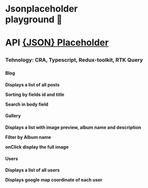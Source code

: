 <h1 position='center'>Jsonplaceholder <br> playground 📖<h1>
  <p>API <a href="https://https://jsonplaceholder.typicode.com" target="_blank">{JSON} Placeholder</a><p>
  <h3 position='center'>Tehnology: CRA, Typescript, Redux-toolkit, RTK Query<h3>
  <h4 position='center'>Blog<h4>
  <p>Displays a list of all posts<p>
  <p>Sorting by fields id and title<p>
  <p>Search in body field<p>
  <h4 position='center'>Gallery<h4>
  <p>Displays a list with image preview, album name and description<p>
  <p>Filter by Album name<p>
  <p>onClick display the full image<p>
  <h4 position='center'>Users<h4>
  <p>Displays a list of all users<p>
  <p>Displays google map coordinate of each user<p>

